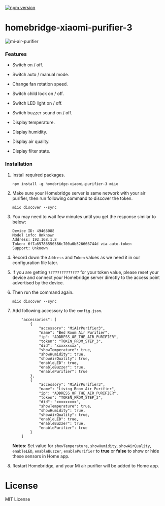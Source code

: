 [![npm version](https://badge.fury.io/js/homebridge-xiaomi-purifier-3.svg)](https://badge.fury.io/js/homebridge-xiaomi-purifier-3)

# homebridge-xiaomi-purifier-3
 
 

![mi-air-purifier](https://cloud.githubusercontent.com/assets/73107/26249685/1d0ae78c-3cda-11e7-8b64-71e8d4323a3e.jpg)



### Features
* Switch on / off.

* Switch auto / manual mode.

* Change fan rotation speed.

* Switch child lock on / off.

* Switch LED light on / off.

* Switch buzzer sound on / off.

* Display temperature.

* Display humidity.

* Display air quality.

* Display filter state.



### Installation
1. Install required packages.

	```
	npm install -g homebridge-xiaomi-purifier-3 miio
	```

2. Make sure your Homebridge server is same network with your air purifier, then run following command to discover the token.

	```
	miio discover --sync
	```

3. You may need to wait few minutes until you get the response similar to below:

	```
	Device ID: 49466088
	Model info: Unknown
	Address: 192.168.1.8
	Token: 6f7a65786550386c700a6b526666744d via auto-token
	Support: Unknown
	```

4. Record down the `Address` and `Token` values as we need it in our configuration file later.

5. If you are getting `??????????????` for your token value, please reset your device and connect your Homebridge server directly to the access point advertised by the device.

6. Then run the command again.

	```
	miio discover --sync
	```

7. Add following accessory to the `config.json`.

	```
		"accessories": [
			{
				"accessory": "MiAirPurifier3",
				"name": "Bed Room Air Purifier",
				"ip": "ADDRESS_OF_THE_AIR_PURIFIER",
				"token": "TOKEN_FROM_STEP_3",
				"did": "xxxxxxxxx",
				"showTemperature": true,
				"showHumidity": true,
				"showAirQuality": true,
				"enableLED": true,
				"enableBuzzer": true,
				"enablePurifier": true
			},
			{
				"accessory": "MiAirPurifier3",
				"name": "Living Room Air Purifier",
				"ip": "ADDRESS_OF_THE_AIR_PURIFIER",
				"token": "TOKEN_FROM_STEP_3",
				"did": "xxxxxxxxx",
				"showTemperature": true,
				"showHumidity": true,
				"showAirQuality": true,
				"enableLED": true,
				"enableBuzzer": true,
				"enablePurifier": true
			}
		]
	```

	**Notes:** Set value for `showTemperature`, `showHumidity`, `showAirQuality`, `enableLED`, `enableBuzzer`, `enablePurifier`  to **true** or **false** to show or hide these sensors in Home app.

8. Restart Homebridge, and your Mi air purifier will be added to Home app.



# License
MIT License
